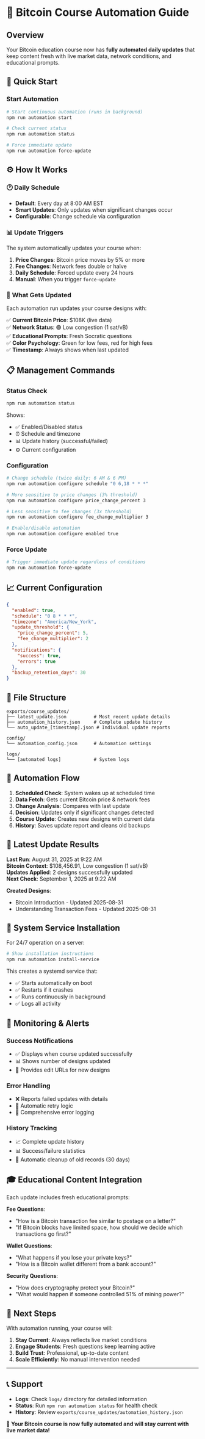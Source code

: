 



# 🤖 Bitcoin Course Automation Guide

## Overview

Your Bitcoin education course now has **fully automated daily updates** that keep content fresh with live market data, network conditions, and educational prompts.

## 🚀 Quick Start

### Start Automation
```bash
# Start continuous automation (runs in background)
npm run automation start

# Check current status
npm run automation status

# Force immediate update
npm run automation force-update
```

## ⚙️ How It Works

### 🕐 **Daily Schedule**
- **Default**: Every day at 8:00 AM EST
- **Smart Updates**: Only updates when significant changes occur
- **Configurable**: Change schedule via configuration

### 📊 **Update Triggers**

The system automatically updates your course when:

1. **Price Changes**: Bitcoin price moves by 5% or more
2. **Fee Changes**: Network fees double or halve  
3. **Daily Schedule**: Forced update every 24 hours
4. **Manual**: When you trigger `force-update`

### 🎨 **What Gets Updated**

Each automation run updates your course designs with:

✅ **Current Bitcoin Price**: $108K (live data)  
✅ **Network Status**: 🟢 Low congestion (1 sat/vB)  
✅ **Educational Prompts**: Fresh Socratic questions  
✅ **Color Psychology**: Green for low fees, red for high fees  
✅ **Timestamp**: Always shows when last updated  

## 📋 **Management Commands**

### Status Check
```bash
npm run automation status
```
Shows:
- ✅ Enabled/Disabled status
- ⏰ Schedule and timezone  
- 📊 Update history (successful/failed)
- ⚙️ Current configuration

### Configuration
```bash
# Change schedule (twice daily: 6 AM & 6 PM)
npm run automation configure schedule "0 6,18 * * *"

# More sensitive to price changes (3% threshold)
npm run automation configure price_change_percent 3

# Less sensitive to fee changes (3x threshold)
npm run automation configure fee_change_multiplier 3

# Enable/disable automation
npm run automation configure enabled true
```

### Force Update
```bash
# Trigger immediate update regardless of conditions
npm run automation force-update
```

## 📈 **Current Configuration**

```json
{
  "enabled": true,
  "schedule": "0 8 * * *",
  "timezone": "America/New_York",
  "update_threshold": {
    "price_change_percent": 5,
    "fee_change_multiplier": 2
  },
  "notifications": {
    "success": true,
    "errors": true
  },
  "backup_retention_days": 30
}
```

## 📁 **File Structure**

```
exports/course_updates/
├── latest_update.json          # Most recent update details
├── automation_history.json     # Complete update history
└── auto_update_[timestamp].json # Individual update reports

config/
└── automation_config.json      # Automation settings

logs/
└── [automated logs]            # System logs
```

## 🔄 **Automation Flow**

1. **Scheduled Check**: System wakes up at scheduled time
2. **Data Fetch**: Gets current Bitcoin price & network fees  
3. **Change Analysis**: Compares with last update
4. **Decision**: Updates only if significant changes detected
5. **Course Update**: Creates new designs with current data
6. **History**: Saves update report and cleans old backups

## 🎯 **Latest Update Results**

**Last Run**: August 31, 2025 at 9:22 AM  
**Bitcoin Context**: $108,456.91, Low congestion (1 sat/vB)  
**Updates Applied**: 2 designs successfully updated  
**Next Check**: September 1, 2025 at 9:22 AM  

**Created Designs**:
- Bitcoin Introduction - Updated 2025-08-31
- Understanding Transaction Fees - Updated 2025-08-31

## 🔧 **System Service Installation** 

For 24/7 operation on a server:

```bash
# Show installation instructions
npm run automation install-service
```

This creates a systemd service that:
- ✅ Starts automatically on boot
- ✅ Restarts if it crashes  
- ✅ Runs continuously in background
- ✅ Logs all activity

## 🚨 **Monitoring & Alerts**

### Success Notifications
- ✅ Displays when course updated successfully
- 📊 Shows number of designs updated
- 🔗 Provides edit URLs for new designs

### Error Handling
- ❌ Reports failed updates with details
- 🔄 Automatic retry logic
- 📝 Comprehensive error logging

### History Tracking
- 📈 Complete update history
- 📊 Success/failure statistics  
- 🧹 Automatic cleanup of old records (30 days)

## 🎓 **Educational Content Integration**

Each update includes fresh educational prompts:

**Fee Questions**:
- "How is a Bitcoin transaction fee similar to postage on a letter?"
- "If Bitcoin blocks have limited space, how should we decide which transactions go first?"

**Wallet Questions**:
- "What happens if you lose your private keys?"
- "How is a Bitcoin wallet different from a bank account?"

**Security Questions**:
- "How does cryptography protect your Bitcoin?"
- "What would happen if someone controlled 51% of mining power?"

## 🔮 **Next Steps**

With automation running, your course will:

1. **Stay Current**: Always reflects live market conditions
2. **Engage Students**: Fresh questions keep learning active
3. **Build Trust**: Professional, up-to-date content
4. **Scale Efficiently**: No manual intervention needed

---

## 📞 **Support**

- **Logs**: Check `logs/` directory for detailed information
- **Status**: Run `npm run automation status` for health check
- **History**: Review `exports/course_updates/automation_history.json`

**🎉 Your Bitcoin course is now fully automated and will stay current with live market data!**